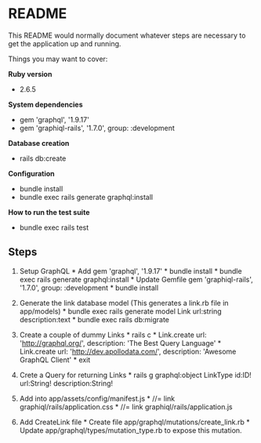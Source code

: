 # README

This README would normally document whatever steps are necessary to get the
application up and running.

Things you may want to cover:

**Ruby version**
  * 2.6.5

**System dependencies**
  * gem 'graphql', '1.9.17'
  * gem 'graphiql-rails', '1.7.0', group: :development

**Database creation**
  * rails db:create

**Configuration**
  * bundle install
  * bundle exec rails generate graphql:install 

**How to run the test suite**
  * bundle exec rails test

## Steps
  1. Setup GraphQL 
    * Add gem 'graphql', '1.9.17'
    * bundle install
    * bundle exec rails generate graphql:install
    * Update Gemfile gem 'graphiql-rails', '1.7.0', group: :development
    * bundle install

  2. Generate the link database model (This generates a link.rb file in app/models)
    * bundle exec rails generate model Link url:string description:text
    * bundle exec rails db:migrate

  3. Create a couple of dummy Links
    * rails c
    * Link.create url: 'http://graphql.org/', description: 'The Best Query Language'
    * Link.create url: 'http://dev.apollodata.com/', description: 'Awesome GraphQL Client'
    * exit

  4. Crete a Query for returning Links
    * rails g graphql:object LinkType id:ID! url:String! description:String!

  5. Add into app/assets/config/manifest.js
    * //= link graphiql/rails/application.css
    * //= link graphiql/rails/application.js

  6. Add CreateLink file
    * Create file app/graphql/mutations/create_link.rb
    * Update app/graphql/types/mutation_type.rb to expose this mutation.
